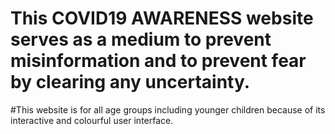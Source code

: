# This COVID19 AWARENESS website serves as a medium to prevent misinformation and to prevent fear by clearing any uncertainty. 
#This website is for all age groups including younger children because of its interactive and colourful user interface.
